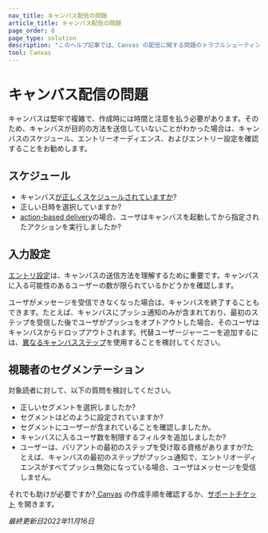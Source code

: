 ```yaml
---
nav_title: キャンバス配信の問題
article_title: キャンバス配信の問題
page_order: 0
page_type: solution
description: "このヘルプ記事では、Canvas の配信に関する問題のトラブルシューティングについて説明します。"
tool: Canvas
---
```


# キャンバス配信の問題

キャンバスは堅牢で複雑で、作成時には時間と注意を払う必要があります。そのため、キャンバスが目的の方法を送信していないことがわかった場合は、キャンバスのスケジュール、エントリーオーディエンス、およびエントリー設定を確認することをお勧めします。

## スケジュール

- キャンバス[が正しくスケジュールされていますか]({{site.baseurl}}/user_guide/engagement_tools/canvas/create_a_canvas/create_a_canvas/#scheduled-delivery)?
- 正しい日時を選択していますか?
- [action-based delivery]({{site.baseurl}}/user_guide/engagement_tools/canvas/create_a_canvas/create_a_canvas/#action-based-delivery)の場合、ユーザはキャンバスを起動してから指定されたアクションを実行しましたか?

## 入力設定

[エントリ設定]({{site.baseurl}}/user_guide/engagement_tools/canvas/create_a_canvas/create_a_canvas/#step-2-set-up-your-canvas)は、キャンバスの送信方法を理解するために重要です。キャンバスに入る可能性のあるユーザーの数が限られているかどうかを確認します。

ユーザがメッセージを受信できなくなった場合は、キャンバスを終了することもできます。たとえば、キャンバスにプッシュ通知のみが含まれており、最初のステップを受信した後でユーザがプッシュをオプトアウトした場合、そのユーザはキャンバスからドロップアウトされます。代替ユーザージャーニーを追加するには、[異なるキャンバスステップ]({{site.baseurl}}/user_guide/engagement_tools/canvas/canvas_components)を使用することを検討してください。

## 視聴者のセグメンテーション

対象読者に対して、以下の質問を検討してください。

- 正しいセグメントを選択しましたか?
- セグメントはどのように設定されていますか?
- セグメントにユーザーが含まれていることを確認しましたか。
- キャンバスに入るユーザ数を制限するフィルタを追加しましたか?
- ユーザーは、バリアントの最初のステップを受け取る資格がありますか?たとえば、キャンバスの最初のステップがプッシュ通知で、エントリオーディエンスがすべてプッシュ無効になっている場合、ユーザはメッセージを受信しません。

それでも助けが必要ですか?[ Canvas]({{site.baseurl}}/user_guide/engagement_tools/canvas/create_a_canvas/create_a_canvas/) の作成手順を確認するか、[サポートチケット]({{site.baseurl}}/braze_support/) を開きます。

_最終更新日2022年11月16日_